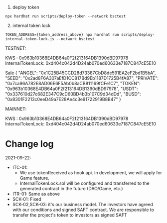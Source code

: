 


1. deploy token
```
npx hardhat run scripts/deploy-token --network bsctest

```
2. internal token lock
```
TOKEN_ADDRESS={token_address_above} npx hardhat run scripts/deploy-internal-token-lock.js --network bsctest
```






TESTNET:

KWS              : 0x963b10368E4DB64a0F2f213164DB1390dBD97978
InternalTokenLock: 0xd404c042d4D24ab070ed60633e7187C847cE5E10

Sale
{
  "ANGEL": "0x1C25B45CCD28d73387CbD8de591EA2eF2bd1B5bA",
  "SEED": "0x2ad8F6A307aEfD1CC817Bd9Eb1187D1725B4fA87",
  "PRIVATE": "0x7ca96A782E8AD06E6F5Ab0b8aCB811169fCFe1C7",
  "TOKEN": "0x963b10368E4DB64a0F2f213164DB1390dBD97978",
  "USDT": "0x337610d27c682E347C9cD60BD4b3b107C9d34dDd",
  "BUSD": "0x8301F2213c0eeD49a7E28Ae4c3e91722919B8B47"
}


MAINNET:

KWS              : 0x963b10368E4DB64a0F2f213164DB1390dBD97978
InternalTokenLock: 0xd404c042d4D24ab070ed60633e7187C847cE5E10



# Change log
2021-09-22:
- ITC-01: 
  - We use tokenReceived as hook api. In development, we will apply for Game feature.
  - InternalTokenLock.sol will be configured and transferred to the generated contract in the future (DAO/Game, etc.)
- ITR-01: Same as above
- SCK-01: Fixed
- SCK-02,SCK-03: it's our business model. The investors have agreed with our conditions and signed SAFT contract. We are responsible to transfer the project's token to investors as signed SAFT

